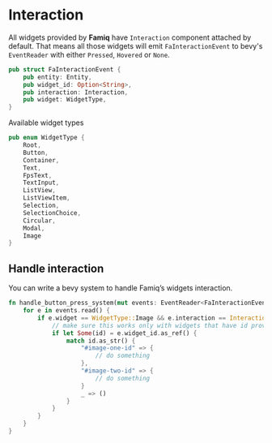 # Interaction

All widgets provided by **Famiq** have `Interaction` component attached by default.
That means all those widgets will emit `FaInteractionEvent` to bevy's `EventReader` with either `Pressed`, `Hovered` or `None`.

```rust
pub struct FaInteractionEvent {
    pub entity: Entity,
    pub widget_id: Option<String>,
    pub interaction: Interaction,
    pub widget: WidgetType,
}
```
Available widget types
```rust
pub enum WidgetType {
    Root,
    Button,
    Container,
    Text,
    FpsText,
    TextInput,
    ListView,
    ListViewItem,
    Selection,
    SelectionChoice,
    Circular,
    Modal,
    Image
}
```

## Handle interaction
You can write a bevy system to handle Famiq’s widgets interaction.

```rust
fn handle_button_press_system(mut events: EventReader<FaInteractionEvent>) {
    for e in events.read() {
        if e.widget == WidgetType::Image && e.interaction == Interaction::Hovered {
            // make sure this works only with widgets that have id provided
            if let Some(id) = e.widget_id.as_ref() {
                match id.as_str() {
                    "#image-one-id" => {
                        // do something
                    },
                    "#image-two-id" => {
                        // do something
                    }
                    _ => ()
                }
            }
        }
    }
}
```
